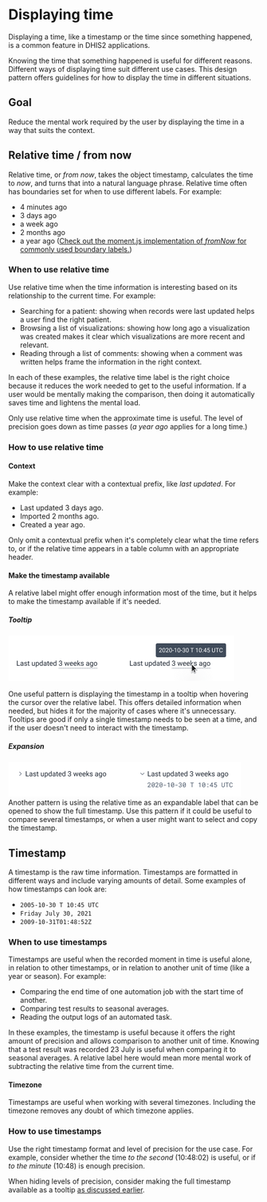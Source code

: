 # Displaying time

Displaying a time, like a timestamp or the time since something happened, is a common feature in DHIS2 applications.

Knowing the time that something happened is useful for different reasons. Different ways of displaying time suit different use cases. This design pattern offers guidelines for how to display the time in different situations.

## Goal

Reduce the mental work required by the user by displaying the time in a way that suits the context.

## Relative time / from now

Relative time, or _from now_, takes the object timestamp, calculates the time to _now_, and turns that into a natural language phrase. Relative time often has boundaries set for when to use different labels. For example:

-   4 minutes ago
-   3 days ago
-   a week ago
-   2 months ago
-   a year ago
    ([Check out the moment.js implementation of _fromNow_ for commonly used boundary labels.](https://momentjs.com/docs/#/displaying/fromnow/))

### When to use relative time

Use relative time when the time information is interesting based on its relationship to the current time. For example:

-   Searching for a patient: showing when records were last updated helps a user find the right patient.
-   Browsing a list of visualizations: showing how long ago a visualization was created makes it clear which visualizations are more recent and relevant.
-   Reading through a list of comments: showing when a comment was written helps frame the information in the right context.

In each of these examples, the relative time label is the right choice because it reduces the work needed to get to the useful information. If a user would be mentally making the comparison, then doing it automatically saves time and lightens the mental load.

Only use relative time when the approximate time is useful. The level of precision goes down as time passes (_a year ago_ applies for a long time.)

### How to use relative time

#### Context

Make the context clear with a contextual prefix, like _last updated_. For example:

-   Last updated 3 days ago.
-   Imported 2 months ago.
-   Created a year ago.

Only omit a contextual prefix when it's completely clear what the time refers to, or if the relative time appears in a table column with an appropriate header.

#### Make the timestamp available

A relative label might offer enough information most of the time, but it helps to make the timestamp available if it's needed.

##### Tooltip

![example using a tooltip to display timestamp](../images/pattern/time/timestamp-tooltip.png)

One useful pattern is displaying the timestamp in a tooltip when hovering the cursor over the relative label. This offers detailed information when needed, but hides it for the majority of cases where it's unnecessary. Tooltips are good if only a single timestamp needs to be seen at a time, and if the user doesn't need to interact with the timestamp.

##### Expansion

![example using a expandable label to display timestamp](../images/pattern/time/timestamp-expand.png)
Another pattern is using the relative time as an expandable label that can be opened to show the full timestamp. Use this pattern if it could be useful to compare several timestamps, or when a user might want to select and copy the timestamp.

## Timestamp

A timestamp is the raw time information. Timestamps are formatted in different ways and include varying amounts of detail. Some examples of how timestamps can look are:

-   `2005-10-30 T 10:45 UTC`
-   `Friday July 30, 2021`
-   `2009-10-31T01:48:52Z`

### When to use timestamps

Timestamps are useful when the recorded moment in time is useful alone, in relation to other timestamps, or in relation to another unit of time (like a year or season). For example:

-   Comparing the end time of one automation job with the start time of another.
-   Comparing test results to seasonal averages.
-   Reading the output logs of an automated task.

In these examples, the timestamp is useful because it offers the right amount of precision and allows comparison to another unit of time. Knowing that a test result was recorded 23 July is useful when comparing it to seasonal averages. A relative label here would mean more mental work of subtracting the relative time from the current time.

#### Timezone

Timestamps are useful when working with several timezones. Including the timezone removes any doubt of which timezone applies.

### How to use timestamps

Use the right timestamp format and level of precision for the use case. For example, consider whether the time _to the second_ (10:48:02) is useful, or if _to the minute_ (10:48) is enough precision.

When hiding levels of precision, consider making the full timestamp available as a tooltip [as discussed earlier](#Make-the-timestamp-available).

